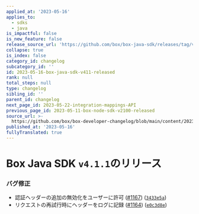 ```yaml
---
applied_at: '2023-05-16'
applies_to:
  - sdks
  - java
is_impactful: false
is_new_feature: false
release_source_url: 'https://github.com/box/box-java-sdk/releases/tag/v4.1.1'
collapse: true
is_index: false
category_id: changelog
subcategory_id: ''
id: 2023-05-16-box-java-sdk-v411-released
rank: null
total_steps: null
type: changelog
sibling_id: ''
parent_id: changelog
next_page_id: 2023-05-22-integration-mappings-API
previous_page_id: 2023-05-11-box-node-sdk-v2100-released
source_url: >-
  https://github.com/box/box-developer-changelog/blob/main/content/2023/05-16-box-java-sdk-v411-released.md
published_at: '2023-05-16'
fullyTranslated: true
---
```

# Box Java SDK `v4.1.1`のリリース

### バグ修正

* 認証ヘッダーの追加の無効化をユーザーに許可 ([#1167][1]) ([`3433e5a`][2])
* リクエストの再試行時にヘッダーをログに記録 ([#1164][3]) ([`e0c3d8e`][4])

[1]: https://github.com/box/box-java-sdk/issues/1167

[2]: https://github.com/box/box-java-sdk/commit/3433e5a405ceb9bc32791642518b1fd65c4b4032

[3]: https://github.com/box/box-java-sdk/issues/1164

[4]: https://github.com/box/box-java-sdk/commit/e0c3d8e730962ba5c97105ce506ee931a3bba362

